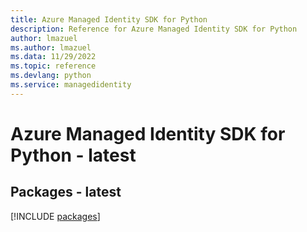 ```yaml
---
title: Azure Managed Identity SDK for Python
description: Reference for Azure Managed Identity SDK for Python
author: lmazuel
ms.author: lmazuel
ms.data: 11/29/2022
ms.topic: reference
ms.devlang: python
ms.service: managedidentity
---
```

# Azure Managed Identity SDK for Python - latest
## Packages - latest
[!INCLUDE [packages](managed-identity-index.md)]